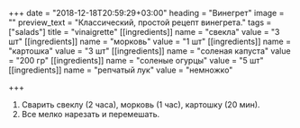 +++
date = "2018-12-18T20:59:29+03:00"
heading = "Винегрет"
image = ""
preview_text = "Классический, простой рецепт винегрета."
tags = ["salads"]
title = "vinaigrette"
[[ingredients]]
name = "свекла"
value = "3 шт"
[[ingredients]]
name = "морковь"
value = "1 шт"
[[ingredients]]
name = "картошка"
value = "3 шт"
[[ingredients]]
name = "соленая капуста"
value = "200 гр"
[[ingredients]]
name = "соленые огурцы"
value = "5 шт"
[[ingredients]]
name = "репчатый лук"
value = "немножко"

+++
1. Сварить свеклу (2 часа), морковь (1 час), картошку (20 мин).
2. Все мелко нарезать и перемешать.